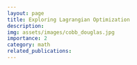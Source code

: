 ```yaml
---
layout: page
title: Exploring Lagrangian Optimization
description:
img: assets/images/cobb_douglas.jpg
importance: 2
category: math
related_publications:
---
```


